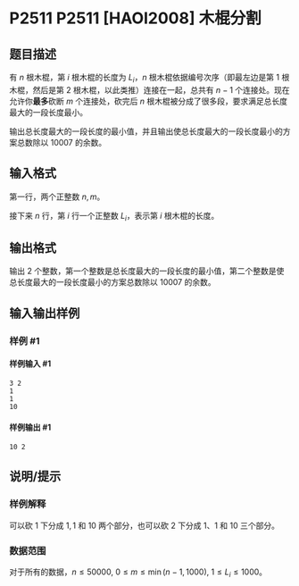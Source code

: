 # P2511 P2511 [HAOI2008] 木棍分割

## 题目描述

有 $n$ 根木棍，第 $i$ 根木棍的长度为 $L_i$，$n$ 根木棍依据编号次序（即最左边是第 $1$ 根木棍，然后是第 $2$ 根木棍，以此类推）连接在一起，总共有 $n-1$ 个连接处。现在允许你**最多**砍断 $m$ 个连接处，砍完后 $n$ 根木棍被分成了很多段，要求满足总长度最大的一段长度最小。

输出总长度最大的一段长度的最小值，并且输出使总长度最大的一段长度最小的方案总数除以 $10007$ 的余数。

## 输入格式

第一行，两个正整数 $n,m$。

接下来 $n$ 行，第 $i$ 行一个正整数 $L_i$，表示第 $i$ 根木棍的长度。

## 输出格式

输出 $2$ 个整数，第一个整数是总长度最大的一段长度的最小值，第二个整数是使总长度最大的一段长度最小的方案总数除以 $10007$ 的余数。

## 输入输出样例

### 样例 #1

#### 样例输入 #1

```
3 2                           
1 
1
10
```

#### 样例输出 #1

```
10 2
```

## 说明/提示

### 样例解释

可以砍 $1$ 下分成 $1,1$ 和 $10$ 两个部分，也可以砍 $2$ 下分成 $1$、$1$ 和 $10$ 三个部分。

### 数据范围

对于所有的数据，$n \le 50000,\ 0\le m\le \min(n-1,1000),\ 1\le L_i\le 1000$。
